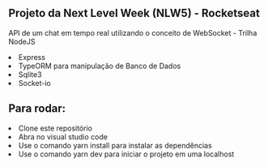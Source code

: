<h2>Projeto da Next Level Week (NLW5) - Rocketseat</h2>

<p>API de um chat em tempo real utilizando o conceito de WebSocket - Trilha NodeJS</p>

<li>Express</li>
<li>TypeORM para manipulação de Banco de Dados</li>
<li>Sqlite3</li>
<li>Socket-io</li>

<h2>Para rodar:</h2>

<li>Clone este repositório</li>
<li>Abra no visual studio code</li>
<li>Use o comando yarn install para instalar as dependências</li>
<li>Use o comando yarn dev para iniciar o projeto em uma localhost</li>


